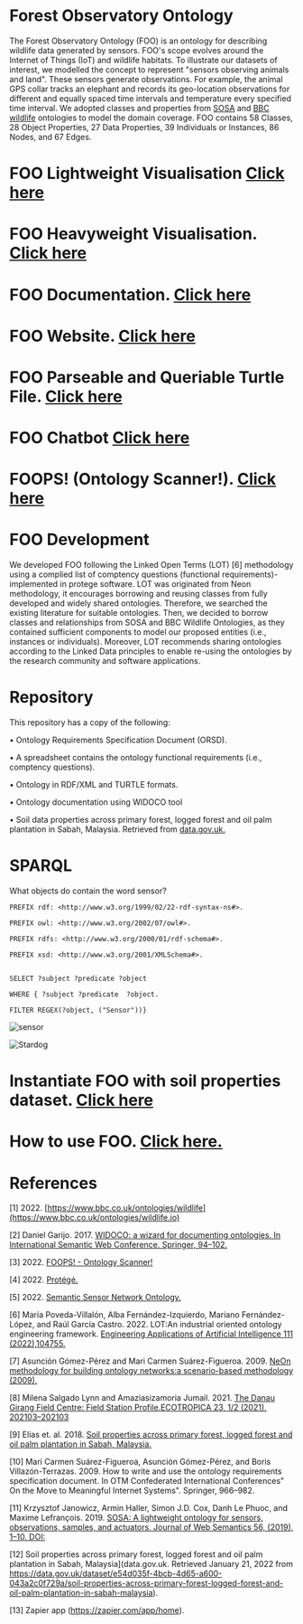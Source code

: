 # Forest Observatory Ontology 

The Forest Observatory Ontology (FOO) is an ontology for describing wildlife data generated by sensors. FOO's scope evolves around the Internet of Things (IoT) and wildlife habitats. To illustrate our datasets of interest, we modelled the concept to represent "sensors observing animals and land". These sensors generate observations. For example, the animal GPS collar tracks an elephant and records its geo-location observations for different and equally spaced time intervals and temperature every specified time interval. We adopted classes and properties from [SOSA](https://doi.org/10.1016/j.websem.2018.06.003) and [BBC wildlife](https://www.bbc.co.uk/ontologies/wildlife.io) ontologies to model the domain coverage. FOO contains 58 Classes, 28 Object Properties, 27 Data Properties, 39 Individuals or Instances, 86 Nodes, and 67 Edges. 


# FOO Lightweight Visualisation  [Click here](https://lucid.app/publicSegments/view/b8378e7c-e41c-4aa9-86cd-80c8037b5c95/image.png)


# FOO Heavyweight Visualisation.  [Click here](https://service.tib.eu/webvowl/#opts=doc=0;#iri=https://naeima.github.io/foo_html/index.ttl)

# FOO Documentation. [Click here](https://w3id.org/def/foo#)

# FOO Website. [Click here](https://ontology.forest-observatory.org)

# FOO Parseable and Queriable Turtle File. [Click here](https://naeima.github.io/foo_html/index.ttl)

# FOO Chatbot [Click here](https://naeima.github.io/FOO_chatbot/)


# FOOPS! (Ontology Scanner!). [Click here](https://lucid.app/publicSegments/view/f83da098-0bec-4fa4-bbde-34a154fd9457/image.png)




# FOO Development

We developed FOO following the Linked Open Terms (LOT) [6] methodology using a complied list of comptency questions (functional requirements)- implemented in protege software.  LOT  was originated from Neon methodology, it encourages borrowing and reusing classes from fully developed and widely shared ontologies. Therefore, we searched the existing literature for suitable ontologies. Then, we decided to borrow classes and relationships from SOSA and BBC Wildlife Ontologies, as they contained sufficient components to model our proposed entities (i.e., instances or individuals). Moreover, LOT recommends sharing ontologies according to the Linked Data principles to enable re-using the ontologies by the research community and software applications. 



# Repository

This repository has a copy of the following:

•	Ontology Requirements Specification Document (ORSD).

•	A spreadsheet contains the ontology functional requirements (i.e., comptency questions). 

•	Ontology in RDF/XML and TURTLE formats.

•	Ontology documentation using WIDOCO tool

•	Soil data properties across primary forest, logged forest and oil palm plantation in Sabah, Malaysia. 
Retrieved from [data.gov.uk.](https://data.gov.uk/dataset/e54d035f-4bcb-4d65-a600-043a2c0f729a/soil-properties-across-primary-forest-logged-forest-and-oil-palm-plantation-in-sabah-malaysia)



# SPARQL 
What objects do contain the word sensor? 

    PREFIX rdf: <http://www.w3.org/1999/02/22-rdf-syntax-ns#>.

    PREFIX owl: <http://www.w3.org/2002/07/owl#>.

    PREFIX rdfs: <http://www.w3.org/2000/01/rdf-schema#>.

    PREFIX xsd: <http://www.w3.org/2001/XMLSchema#>.


    SELECT ?subject ?predicate ?object

    WHERE { ?subject ?predicate  ?object.
    
    FILTER REGEX(?object, ("Sensor"))}
    

![sensor](https://user-images.githubusercontent.com/57564713/185769348-497951cf-6b9d-465b-98f8-8a67b99121df.png)


![Stardog](https://user-images.githubusercontent.com/57564713/187270662-9236804f-3e1c-4425-a8c1-535e2a96776e.png)

# Instantiate FOO with soil properties dataset. [Click here](https://github.com/Naeima/Forest-Observatory-Ontology/releases/tag/Soil-Data-v1.0.0)


# How to use FOO. [Click here.](https://github.com/Naeima/Forest-Observatory-Ontology/releases/tag/How-to-run-FOO-v1.0.0)



# References

[1] 2022. [https://www.bbc.co.uk/ontologies/wildlife](https://www.bbc.co.uk/ontologies/wildlife.io)

[2] Daniel Garijo. 2017. [WIDOCO: a wizard for documenting ontologies. In International Semantic Web Conference. Springer,
94–102.](https://dgarijo.github.io/Widoco/)

[3] 2022. [FOOPS! - Ontology Scanner!](https://foops.linkeddata.es/FAIR_validator.html#)

[4] 2022. [Protégé.](https://protege.stanford.edu/)

[5] 2022. [Semantic Sensor Network Ontology.](https://www.w3.org/TR/vocab-ssn/)

[6] María Poveda-Villalón, Alba Fernández-Izquierdo, Mariano Fernández-López, and Raúl García Castro. 2022. LOT:An industrial oriented ontology engineering framework. [Engineering Applications of Artificial Intelligence 111 (2022),104755.](https://www.sciencedirect.com/science/article/pii/S0952197622000525)

[7] Asunción Gómez-Pérez and Mari Carmen Suárez-Figueroa. 2009. [NeOn methodology for building ontology networks:a scenario-based methodology (2009),](https://oa.upm.es/5475/1/INVE_MEM_2009_64399.pdf)

[8] Milena Salgado Lynn and Amaziasizamoria Jumail. 2021. [The Danau Girang Field Centre: Field Station Profile.ECOTROPICA 23, 1/2 (2021), 202103–202103](https://www.ecotropica.eu/index.php/ecotropica/article/view/86/26)

[9] Elias et. al. 2018. [Soil properties across primary forest, logged forest and oil palm plantation in Sabah, Malaysia.](https://doi.org/10.5285/7e046092-8405-41b8-9e38-67a844bb9e7d)

[10] Mari Carmen Suárez-Figueroa, Asunción Gómez-Pérez, and Boris Villazón-Terrazas. 2009. How to write and use
the ontology requirements specification document. In OTM Confederated International Conferences" On the Move to
Meaningful Internet Systems". Springer, 966–982.

[11] Krzysztof Janowicz, Armin Haller, Simon J.D. Cox, Danh Le Phuoc, and Maxime Lefrançois. 2019. 
[SOSA: A lightweight ontology for sensors, observations, samples, and actuators. Journal of Web Semantics 56, (2019), 1–10. DOI:](https://doi.org/10.1016/j.websem.2018.06.003)

[12] Soil properties across primary forest, logged forest and oil palm plantation in Sabah, Malaysia](data.gov.uk. Retrieved January 21, 2022 from https://data.gov.uk/dataset/e54d035f-4bcb-4d65-a600-043a2c0f729a/soil-properties-across-primary-forest-logged-forest-and-oil-palm-plantation-in-sabah-malaysia).


[13] Zapier app (https://zapier.com/app/home).




